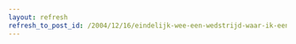 ```yaml
---
layout: refresh
refresh_to_post_id: /2004/12/16/eindelijk-wee-een-wedstrijd-waar-ik-een-kans-maak
---
```

